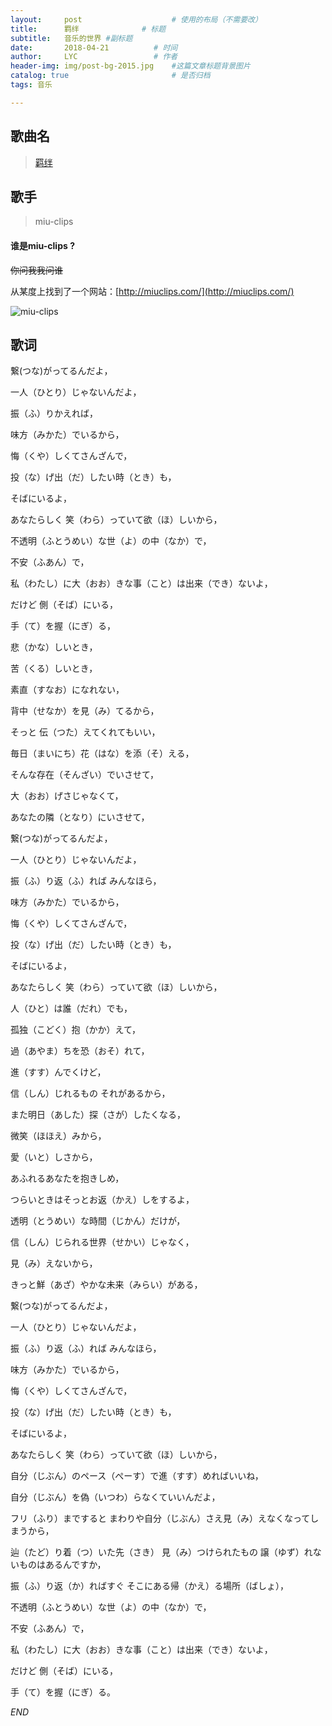 ```yaml
---
layout:     post   				    # 使用的布局（不需要改）
title:      羁绊 				# 标题 
subtitle:   音乐的世界 #副标题
date:       2018-04-21			# 时间
author:     LYC					# 作者
header-img: img/post-bg-2015.jpg 	#这篇文章标题背景图片
catalog: true 						# 是否归档
tags: 音乐

---
```


## 歌曲名

> [羁绊](http://url.cn/5TIs6TT)


## 歌手

> miu-clips

#### 谁是miu-clips ?

~~你问我我问谁~~

从某度上找到了一个网站：[http://miuclips.com/](http://miuclips.com/)

![miu-clips](https://timgsa.baidu.com/timg?image&quality=80&size=b9999_10000&sec=1524328179236&di=e9a10d37fbf287179359f6bf1295ac28&imgtype=0&src=http%3A%2F%2Fstatic.missevan.com%2Fcoversmini%2F201410%2F29%2F6da9ebcac609661a606b7b2ffb0a0102105342.jpg)

## 歌词

繋(つな)がってるんだよ，

一人（ひとり）じゃないんだよ，

振（ふ）りかえれば，

味方（みかた）でいるから，

悔（くや）しくてさんざんで，

投（な）げ出（だ）したい時（とき）も，

そばにいるよ，

あなたらしく 笑（わら）っていて欲（ほ）しいから，

不透明（ふとうめい）な世（よ）の中（なか）で，

不安（ふあん）で，

私（わたし）に大（おお）きな事（こと）は出来（でき）ないよ，

だけど 側（そば）にいる，

手（て）を握（にぎ）る，

悲（かな）しいとき，

苦（くる）しいとき，

素直（すなお）になれない，

背中（せなか）を見（み）てるから，

そっと 伝（つた）えてくれてもいい，

毎日（まいにち）花（はな）を添（そ）える，

そんな存在（そんざい）でいさせて，

大（おお）げさじゃなくて，

あなたの隣（となり）にいさせて，

繋(つな)がってるんだよ，

一人（ひとり）じゃないんだよ，

振（ふ）り返（ふ）れば みんなほら，

味方（みかた）でいるから，

悔（くや）しくてさんざんで，

投（な）げ出（だ）したい時（とき）も，

そばにいるよ，

あなたらしく 笑（わら）っていて欲（ほ）しいから，

人（ひと）は誰（だれ）でも，

孤独（こどく）抱（かか）えて，

過（あやま）ちを恐（おそ）れて，

進（すす）んでくけど，

信（しん）じれるもの それがあるから，

また明日（あした）探（さが）したくなる，

微笑（ほほえ）みから，

愛（いと）しさから，

あふれるあなたを抱きしめ，

つらいときはそっとお返（かえ）しをするよ，

透明（とうめい）な時間（じかん）だけが，

信（しん）じられる世界（せかい）じゃなく，

見（み）えないから，

きっと鮮（あざ）やかな未来（みらい）がある，

繋(つな)がってるんだよ，

一人（ひとり）じゃないんだよ，

振（ふ）り返（ふ）れば みんなほら，

味方（みかた）でいるから，

悔（くや）しくてさんざんで，

投（な）げ出（だ）したい時（とき）も，

そばにいるよ，

あなたらしく 笑（わら）っていて欲（ほ）しいから，

自分（じぶん）のペース（ぺーす）で進（すす）めればいいね，

自分（じぶん）を偽（いつわ）らなくていいんだよ，

フリ（ふり）まですると まわりや自分（じぶん）さえ見（み）えなくなってしまうから，

辿（たど）り着（つ）いた先（さき） 見（み）つけられたもの 譲（ゆず）れないものはあるんですか，

振（ふ）り返（か）ればすぐ そこにある帰（かえ）る場所（ばしょ），

不透明（ふとうめい）な世（よ）の中（なか）で，

不安（ふあん）で，

私（わたし）に大（おお）きな事（こと）は出来（でき）ないよ，

だけど 側（そば）にいる，

手（て）を握（にぎ）る。


*END*
